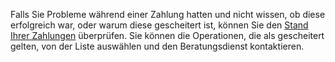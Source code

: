 Falls Sie Probleme während einer Zahlung hatten und nicht wissen, ob diese erfolgreich war, oder warum diese gescheitert ist, können Sie den [Stand Ihrer Zahlungen](ioit://PAYMENTS_HISTORY_SCREEN) überprüfen. Sie können die Operationen, die als gescheitert gelten, von der Liste auswählen und den Beratungsdienst kontaktieren.